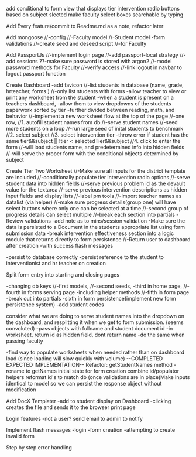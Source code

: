 add conditional to form view that displays tier intervention radio buttons based on subject slected
make faculty select boxes searchable by typing

Add Every feature/commit to Readme.md as a note, refactor later

Add mongoose
  //-config
  //-Faculty model
  //-Student model
    -form validations
  //-create seed and deseed script
    //-for Faculty

Add PassportJs
  //-implement login page
  //-add passport-local strategy
    //-add sessions
    ??-make sure password is stored with argon2
    //-model password methods for Faculty
  //-verify access
  //-link logout in navbar to logout passport function

Create Dashboard
-add favicon
  //-list students in database (name, grade, hrteacher, forms )
    //-only list students with forms
  -allow teacher to view or print any worksheet from the student
  -when a student is present on a teachers dashboard,
    -allow them to view dropdowns of the students paperwork sorted by tier
    -further divided between reading, math, and behavior
  //-implement a new worksheet flow at the top of the page
    //-one row,
      //1. autofill student names from db
        //-serve student names
        //-seed more students on a loop
        //-run large seed of inital students to benchmark
      //2. select subject
      //3. select intervention tier
        -throw error if student has the same tier&&subject || !tier < selectedTier&&subject
      //4. click to enter the form
        //-will load students name, and predetermined info into hidden fields
        //-will serve the proper form with the conditional objects determined by subject


Create Tier Two Worksheet
  //-Make sure all inputs for the district template are included
    //-conditionally populate tier intervention radio options
    //-serve student data into hidden fields
    //-serve previous problem id as the devault value for the textarea
    //-serve previous intervention descriptions as hidden input fields and display lists
    //-label pm tools
    //-import teacher names as datalist (via helper)
    //-make sure progress details(group one) will have select buttons where only one can be selected at a time
    //-second group of progress details can select multiple
    //-break each section into partials
  -Review validations
    -add note as to mins/session validation
  -Make sure the data is persisted to a Document in the students appropriate list using form submission data
  -break intervention effectiveness section into a logic module that returns directly to form persistence
  //-Return user to dashboard after creation
      -with success flash messages

-persist to database correctly
-persist reference to the student to interventionist and hr teacher on creation

Split form entry into starting and closing pages

-changing db keys
  //-first models,
  //-second seeds,
  -third in home page,
  //-fourth in forms serving page
   -including helper methods
  //-fifth in form page
    -break out into partials
  -sixth in form persistence(implement new form persistence system)
-add student codes

consider what we are doing to serve student names into the dropdown on the dashboard, and resplitting it when we get to form submission. (seems convoluted)
  -pass objects with fullname and student document id
    -in worksheet, return id as hidden field, dont return name
  -do the same when passing faculty


-find way to populate worksheets when needed rather than on dashboard load (since loading will slow quickly with volume)
--COMPLETED EXPECTED IMPLEMENTATION--
Refactor: getStudentNames method - rename to getNames
          initial state for form creation
          combine id/populator helpers
          reformat id's to match db
          (once validations are in place)Make inputs identical to model so we can persist the response object without modification

Add DocX Templater
  -add to student display on Dashboard
  -clicking creates the file and sends it to the browser print page

Login features
  -not a user? send email to admin to notify

Implement flash messages
  -login
  -form creation
  -attempting to create invalid form

Step by step error handling
